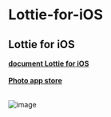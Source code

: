 # Lottie-for-iOS
## Lottie for iOS

[**document Lottie for iOS**](https://airbnb.io/lottie/#/ios?id=installing-lottie) <br><br>
[**Photo app store**](https://lottiefiles.com/) <br><br>

![image](https://github.com/Experimenters1/Lottie-for-iOS/assets/64000769/d3e3d97f-89ea-4401-9713-f96d965aa668) <br>
